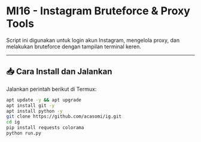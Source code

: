 # MI16 - Instagram Bruteforce & Proxy Tools

Script ini digunakan untuk login akun Instagram, mengelola proxy, dan melakukan bruteforce dengan tampilan terminal keren.

---

## 📥 Cara Install dan Jalankan

Jalankan perintah berikut di Termux:

```bash
apt update -y && apt upgrade
apt install git -y
apt install python -y
git clone https://github.com/acasomi/ig.git
cd ig
pip install requests colorama
python run.py
